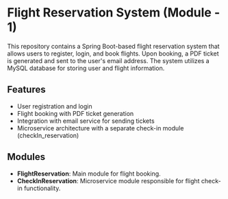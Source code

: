# Flight Reservation System (Module - 1)

This repository contains a Spring Boot-based flight reservation system that allows users to register, login, and book flights. Upon booking, a PDF ticket is generated and sent to the user's email address. The system utilizes a MySQL database for storing user and flight information.

## Features
- User registration and login
- Flight booking with PDF ticket generation
- Integration with email service for sending tickets
- Microservice architecture with a separate check-in module (checkIn_reservation)

## Modules
- **FlightReservation**: Main module for flight booking.
- **CheckInReservation**: Microservice module responsible for flight check-in functionality.
   
